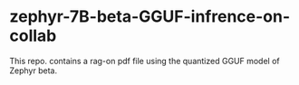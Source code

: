 # zephyr-7B-beta-GGUF-infrence-on-collab
This repo. contains a rag-on pdf file using the quantized GGUF model of Zephyr beta.
